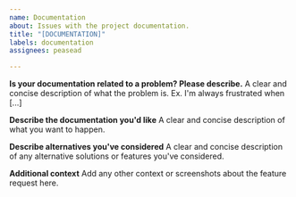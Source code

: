 ```yaml
---
name: Documentation
about: Issues with the project documentation.
title: "[DOCUMENTATION]"
labels: documentation
assignees: peasead

---
```


**Is your documentation related to a problem? Please describe.**
A clear and concise description of what the problem is. Ex. I'm always frustrated when [...]

**Describe the documentation you'd like**
A clear and concise description of what you want to happen.

**Describe alternatives you've considered**
A clear and concise description of any alternative solutions or features you've considered.

**Additional context**
Add any other context or screenshots about the feature request here.
